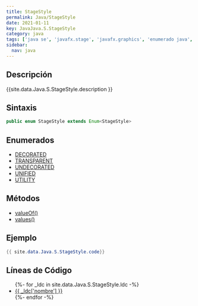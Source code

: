 ```yaml
---
title: StageStyle
permalink: Java/StageStyle
date: 2021-01-11
key: JavaJava.S.StageStyle
category: java
tags: ['java se', 'javafx.stage', 'javafx.graphics', 'enumerado java', 'JavaFX 2.0']
sidebar: 
  nav: java
---
```


## Descripción
{{site.data.Java.S.StageStyle.description }}

## Sintaxis
~~~java
public enum StageStyle extends Enum<StageStyle>
~~~

## Enumerados
* [DECORATED](/Java/StageStyle/DECORATED)
* [TRANSPARENT](/Java/StageStyle/TRANSPARENT)
* [UNDECORATED](/Java/StageStyle/UNDECORATED)
* [UNIFIED](/Java/StageStyle/UNIFIED)
* [UTILITY](/Java/StageStyle/UTILITY)

## Métodos
* [valueOf()](/Java/StageStyle/valueOf)
* [values()](/Java/StageStyle/values)

## Ejemplo
~~~java
{{ site.data.Java.S.StageStyle.code}}
~~~

## Líneas de Código
<ul>
{%- for _ldc in site.data.Java.S.StageStyle.ldc -%}
   <li>
       <a href="{{_ldc['url'] }}">{{ _ldc['nombre'] }}</a>
   </li>
{%- endfor -%}
</ul>
